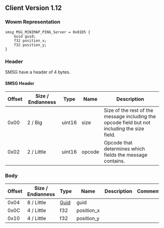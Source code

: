 ## Client Version 1.12

### Wowm Representation
```rust,ignore
smsg MSG_MINIMAP_PING_Server = 0x01D5 {
    Guid guid;
    f32 position_x;
    f32 position_y;
}
```
### Header
SMSG have a header of 4 bytes.

#### SMSG Header
| Offset | Size / Endianness | Type   | Name   | Description |
| ------ | ----------------- | ------ | ------ | ----------- |
| 0x00   | 2 / Big           | uint16 | size   | Size of the rest of the message including the opcode field but not including the size field.|
| 0x02   | 2 / Little        | uint16 | opcode | Opcode that determines which fields the message contains.|

### Body

| Offset | Size / Endianness | Type | Name | Description | Comment |
| ------ | ----------------- | ---- | ---- | ----------- | ------- |
| 0x04 | 8 / Little | [Guid](../spec/packed-guid.md) | guid |  |  |
| 0x0C | 4 / Little | f32 | position_x |  |  |
| 0x10 | 4 / Little | f32 | position_y |  |  |

